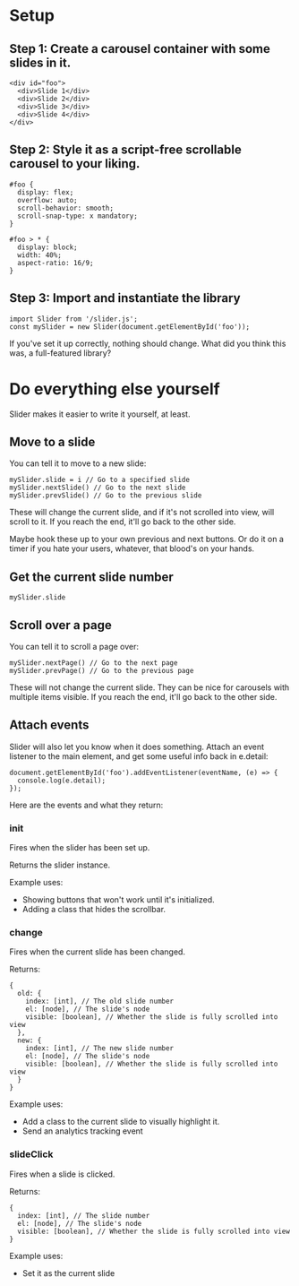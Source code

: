 # Setup

## Step 1: Create a carousel container with some slides in it.

```
<div id="foo">
  <div>Slide 1</div>
  <div>Slide 2</div>
  <div>Slide 3</div>
  <div>Slide 4</div>
</div>
```

## Step 2: Style it as a script-free scrollable carousel to your liking.

```
#foo {
  display: flex;
  overflow: auto;
  scroll-behavior: smooth;
  scroll-snap-type: x mandatory;
}

#foo > * {
  display: block; 
  width: 40%;
  aspect-ratio: 16/9;
}
```

## Step 3: Import and instantiate the library

```
import Slider from '/slider.js';
const mySlider = new Slider(document.getElementById('foo'));
```

If you've set it up correctly, nothing should change.  What did you think this was, a full-featured library?

# Do everything else yourself

Slider makes it easier to write it yourself, at least.

## Move to a slide

You can tell it to move to a new slide:

```
mySlider.slide = i // Go to a specified slide
mySlider.nextSlide() // Go to the next slide
mySlider.prevSlide() // Go to the previous slide
```

These will change the current slide, and if it's not scrolled into view, will scroll to it.  If you reach the end, it'll go back to the other side.

Maybe hook these up to your own previous and next buttons.  Or do it on a timer if you hate your users, whatever, that blood's on your hands.

## Get the current slide number

```
mySlider.slide
```

## Scroll over a page

You can tell it to scroll a page over:

```
mySlider.nextPage() // Go to the next page
mySlider.prevPage() // Go to the previous page
```

These will not change the current slide.  They can be nice for carousels with multiple items visible.  If you reach the end, it'll go back to the other side.

## Attach events

Slider will also let you know when it does something.  Attach an event listener to the main element, and get some useful info back in e.detail:

```
document.getElementById('foo').addEventListener(eventName, (e) => {
  console.log(e.detail);
});
```

Here are the events and what they return:

### init

Fires when the slider has been set up.

Returns the slider instance.

Example uses:

 * Showing buttons that won't work until it's initialized.
 * Adding a class that hides the scrollbar.


### change

Fires when the current slide has been changed.

Returns:

```
{
  old: {
    index: [int], // The old slide number
    el: [node], // The slide's node
    visible: [boolean], // Whether the slide is fully scrolled into view
  },
  new: {
    index: [int], // The new slide number
    el: [node], // The slide's node
    visible: [boolean], // Whether the slide is fully scrolled into view
  }
}
```

Example uses:

 * Add a class to the current slide to visually highlight it.
 * Send an analytics tracking event


### slideClick

Fires when a slide is clicked.

Returns:

```
{
  index: [int], // The slide number
  el: [node], // The slide's node
  visible: [boolean], // Whether the slide is fully scrolled into view
}
```

Example uses:

 * Set it as the current slide



